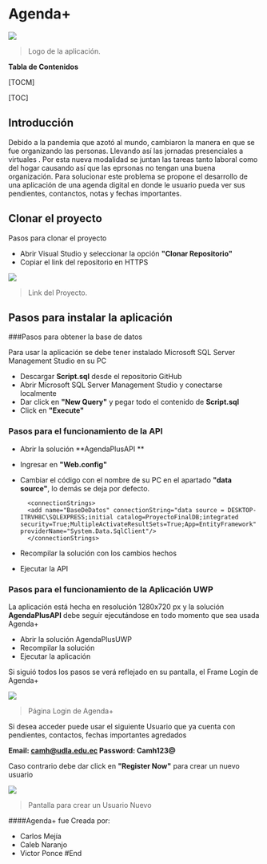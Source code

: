 # Agenda+
![](https://i.ibb.co/c21kTCz/logoagenda.png)

> Logo de la aplicación.

**Tabla de Contenidos**

[TOCM]

[TOC]

## Introducción

Debido a la pandemia que azotó al mundo, cambiaron la manera en que se fue organizando las personas. 
Llevando así las jornadas presenciales a virtuales . Por esta nueva modalidad se juntan las tareas tanto laboral como del hogar causando así que las eprsonas no tengan una buena organización.
Para solucionar este problema se propone el desarrollo de una aplicación de una agenda digital en donde le usuario pueda ver sus pendientes, contanctos,
notas y fechas importantes.

## Clonar el proyecto

Pasos para clonar el proyecto 

- Abrir Visual Studio y seleccionar la opción **"Clonar Repositorio"**
- Copiar el link del repositorio en HTTPS

![](https://i.ibb.co/3phVRys/https.png)
>Link del Proyecto.


## Pasos para instalar la aplicación

###Pasos para obtener la base de datos 

Para usar la aplicación se debe tener instalado Microsoft SQL Server Management Studio en su PC

- Descargar **Script.sql** desde el repositorio GitHub
- Abrir Microsoft SQL Server Management Studio y conectarse localmente
- Dar click en **"New Query"** y pegar todo el contenido de **Script.sql**
- Click en **"Execute"**


### Pasos para el funcionamiento de la API

- Abrir la solución **AgendaPlusAPI **
- Ingresar en **"Web.config"**
- Cambiar el código <connectionStrings> con el nombre de su PC en el apartado **"data source"**, lo demás se deja por defecto.

		<connectionStrings>
		<add name="BaseDeDatos" connectionString="data source = DESKTOP-ITRVH8C\SQLEXPRESS;initial catalog=ProyectoFinalDB;integrated security=True;MultipleActivateResultSets=True;App=EntityFramework" providerName="System.Data.SqlClient"/>
		</connectionStrings>

- Recompilar la solución con los cambios hechos
- Ejecutar la API

### Pasos para el funcionamiento de la Aplicación UWP

La aplicación está hecha en resolución 1280x720 px y la solución **AgendaPlusAPI** debe seguir ejecutándose en todo momento que sea usada Agenda+

- Abrir la solución AgendaPlusUWP
- Recompilar la solución
- Ejecutar la aplicación

Si siguió todos los pasos se verá reflejado en su pantalla, el Frame Login de Agenda+

![](https://i.ibb.co/phN18KG/login.png)
>Página Login de Agenda+

Si desea acceder puede usar el siguiente Usuario que ya cuenta con pendientes, contactos, fechas importantes agredados

**Email: camh@udla.edu.ec
Password: Camh123@**

Caso contrario debe dar click en **"Register Now"** para crear un nuevo usuario

![](https://i.ibb.co/xjj8y28/create.png)
>Pantalla para crear un Usuario Nuevo

####Agenda+ fue Creada por:
- Carlos Mejía
- Caleb Naranjo
- Victor Ponce
#End